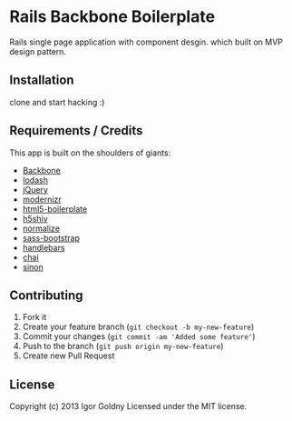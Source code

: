 # Rails Backbone Boilerplate

Rails single page application with component desgin.
which built on MVP design pattern.

## Installation

clone and start hacking :)

## Requirements / Credits

This app is built on the shoulders of giants:

* [Backbone][backbone]
* [lodash][lodash]
* [jQuery][jquery]
* [modernizr][modernizr]
* [html5-boilerplate][html5-boilerplate]
* [h5shiv][h5shiv]
* [normalize][normalize]
* [sass-bootstrap][sass-bootstrap]
* [handlebars][handlebars]
* [chai][chai]
* [sinon][sinon]

[backbone]: https://github.com/documentcloud/backbone
[lodash]: https://github.com/bestiejs/lodash
[jquery]: https://github.com/jquery/jquery
[modernizr]: https://github.com/Modernizr/Modernizr
[html5-boilerplate]: https://github.com/h5bp/html5-boilerplate
[h5shiv]: https://github.com/aFarkas/html5shiv
[normalize]: https://github.com/necolas/normalize.css
[sass-bootstrap]: https://github.com/thomas-mcdonald/bootstrap-sass
[handlebars]: https://github.com/wycats/handlebars.js
[chai]: https://github.com/chaijs/chai
[sinon]: https://github.com/cjohansen/Sinon.JS


## Contributing

1. Fork it
2. Create your feature branch (`git checkout -b my-new-feature`)
3. Commit your changes (`git commit -am 'Added some feature'`)
4. Push to the branch (`git push origin my-new-feature`)
5. Create new Pull Request

## License
Copyright (c) 2013 Igor Goldny
Licensed under the MIT license.
